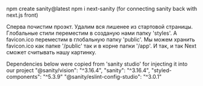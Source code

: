 npm create sanity@latest 
npm i next-sanity (for connecting sanity  back with next.js front)

Сперва почистим проэкт. Удалим вся лишенее из стартовой страницы. Глобальные стили переместим в созданую нами папку 'styles'. А favicon.ico переместим в глобальную папку 'public'. Мы можем хранить favicon.ico как папке '/public' так и в корне папки '/app'. И так, и так Next сможет считывать нашу картинку.

Dependencies below were copied from 'sanity studio' for injecting it into our project
"@sanity/vision": "^3.16.4",
"sanity": "^3.16.4",
"styled-components": "^5.3.9"
"@sanity/eslint-config-studio": "^3.0.1"